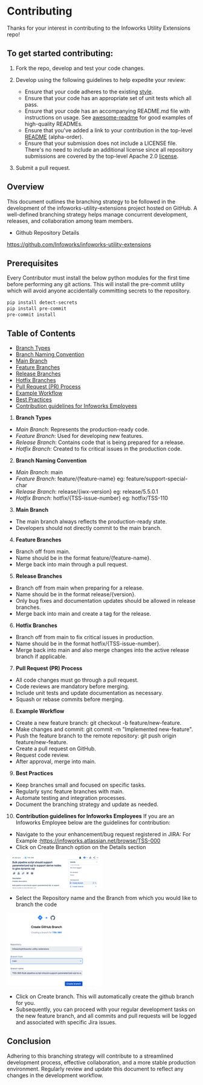 # Contributing

Thanks for your interest in contributing to the Infoworks Utility Extensions repo!

## To get started contributing:

1) Fork the repo, develop and test your code changes.

2) Develop using the following guidelines to help expedite your review:
    - Ensure that your code adheres to the existing [style](https://google.github.io/styleguide).
    - Ensure that your code has an appropriate set of unit tests which all pass.
    - Ensure that your code has an accompanying README.md file with instructions on usage. See [awesome-readme](https://github.com/matiassingers/awesome-readme) for good examples of high-quality READMEs.
    - Ensure that you've added a link to your contribution in the top-level [README](./README.md) (alpha-order).
    - Ensure that your submission does not include a LICENSE file. There's no need to include an additional license since all repository submissions are covered by the top-level Apache 2.0 [license](./LICENSE).
3) Submit a pull request.

## Overview
This document outlines the branching strategy to be followed in the development of the infoworks-utility-extensions project hosted on GitHub. A well-defined branching strategy helps manage concurrent development, releases, and collaboration among team members.
- Github Repository Details

https://github.com/Infoworks/infoworks-utility-extensions

## Prerequisites

Every Contributor must install the below python modules for the first time before performing any git actions.
This will install the pre-commit utility which will avoid anyone accidentally committing secrets to the repository.
```shell
pip install detect-secrets
pip install pre-commit
pre-commit install
```

## Table of Contents
- [Branch Types](#branch-types)
- [Branch Naming Convention](#branch-naming-convention)
- [Main Branch](#main-branch)
- [Feature Branches](#feature-branches)
- [Release Branches](#release-branches)
- [Hotfix Branches](#hotfix-branches)
- [Pull Request (PR) Process](#pull-request-process)
- [Example Workflow](#example-workflow)
- [Best Practices](#best-practices)
- [Contribution guidelines for Infoworks Employees](#contribution-guidelines-for-infoworks-employees)

1. **Branch Types**
- *Main Branch*: Represents the production-ready code.
- *Feature Branch*: Used for developing new features.
- *Release Branch*: Contains code that is being prepared for a release.
- *Hotfix Branch*: Created to fix critical issues in the production code.
2. **Branch Naming Convention**
- *Main Branch*: main
- *Feature Branch*: feature/{feature-name} eg: feature/support-special-char
- *Release Branch*: release/{iwx-version} eg: release/5.5.0.1
- *Hotfix Branch*: hotfix/{TSS-issue-number} eg: hotfix/TSS-110
3. **Main Branch**
- The main branch always reflects the production-ready state.
- Developers should not directly commit to the main branch.
4. **Feature Branches**
- Branch off from main.
- Name should be in the format feature/{feature-name}.
- Merge back into main through a pull request.
5. **Release Branches**
- Branch off from main when preparing for a release.
- Name should be in the format release/{version}.
- Only bug fixes and documentation updates should be allowed in release branches.
- Merge back into main and create a tag for the release.
6. **Hotfix Branches**
- Branch off from main to fix critical issues in production.
- Name should be in the format hotfix/{TSS-issue-number}.
- Merge back into main and also merge changes into the active release branch if applicable.
7. **Pull Request (PR) Process**
- All code changes must go through a pull request.
- Code reviews are mandatory before merging.
- Include unit tests and update documentation as necessary.
- Squash or rebase commits before merging.
8. **Example Workflow**
- Create a new feature branch: git checkout -b feature/new-feature.
- Make changes and commit: git commit -m "Implemented new-feature".
- Push the feature branch to the remote repository: git push origin feature/new-feature.
- Create a pull request on GitHub.
- Request code review.
- After approval, merge into main.
9. **Best Practices**
- Keep branches small and focused on specific tasks.
- Regularly sync feature branches with main.
- Automate testing and integration processes.
- Document the branching strategy and update as needed.
10. **Contribution guidelines for Infoworks Employees**
If you are an Infoworks Employee below are the guidelines for contribution:
- Navigate to the your enhancement/bug request registered in JIRA: For Example :https://infoworks.atlassian.net/browse/TSS-000
- Click on Create Branch option on the Details section

<img src="./img/create_branch_1.png" width=50% height=50% align=left/>

- Select the Repository name and the Branch from which you would like to branch the code

<img src="./img/create_branch_2.png" width=50% height=50%/>

- Click on Create branch. This will automatically create the github branch for you.
- Subsequently, you can proceed with your regular development tasks on the new feature branch, and all commits and pull requests will be logged and associated with specific Jira issues.

## Conclusion
Adhering to this branching strategy will contribute to a streamlined development process, effective collaboration, and a more stable production environment. Regularly review and update this document to reflect any changes in the development workflow.


